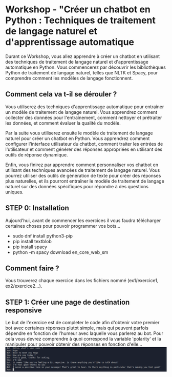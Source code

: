 # **Workshop - "Créer un chatbot en Python : Techniques de traitement de langage naturel et d'apprentissage automatique**

Durant ce Workshop, vous allez apprendre à créer un chatbot en utilisant des techniques de traitement de langage naturel et d'apprentissage automatique en Python. Vous commencerez par découvrir les bibliothèques Python de traitement de langage naturel, telles que NLTK et Spacy, pour comprendre comment les modèles de langage fonctionnent.

## **Comment cela va t-il se dérouler ?**

Vous utiliserez des techniques d'apprentissage automatique pour entraîner un modèle de traitement de langage naturel. Vous apprendrez comment collecter des données pour l'entraînement, comment nettoyer et prétraiter les données, et comment évaluer la qualité du modèle.

Par la suite vous utiliserez ensuite le modèle de traitement de langage naturel pour créer un chatbot en Python. Vous apprendrez comment configurer l'interface utilisateur du chatbot, comment traiter les entrées de l'utilisateur et comment générer des réponses appropriées en utilisant des outils de réponse dynamique.

Enfin, vous finirez par apprendre comment personnaliser vos chatbot en utilisant des techniques avancées de traitement de langage naturel. Vous pourrez utiliser des outils de génération de texte pour créer des réponses plus naturelles, et ils pourront entraîner le modèle de traitement de langage naturel sur des données spécifiques pour répondre à des questions uniques.

## **STEP 0: Installation**

Aujourd'hui, avant de commencer les exercices il vous faudra télécharger certaines choses pour pouvoir programmer vos bots...

- sudo dnf install python3-pip
- pip install textblob
- pip install spacy
- python -m spacy download en_core_web_sm

## **Comment faire ?**
Vous trouverez chaque exercice dans les fichiers nommé (ex1/exercice1, ex2/exercice2...).

## **STEP 1: Créer une page de destination responsive**
Le but de l'exercice est de completer le code afin d'obtenir votre premier bot avec certaines réponses plutot simple, mais qui peuvent parfois dépendre en fonction de l'humeur avec laquelle vous parlerez au bot. Pour cela vous devrez comprendre à quoi correspond la variable 'polarity' et la manipuler pour pouvoir obtenir des réponses en fonction d'elle...
![ex1](ex1/ex1_screen.png)

